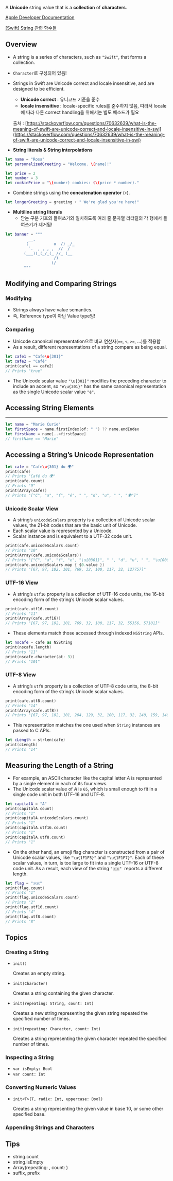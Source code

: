A **Unicode** string value that is a **collection** of **characters**.

[Apple Developer Documentation](https://developer.apple.com/documentation/swift/string)

[[Swift] String 관련 함수들](https://tngusmiso.tistory.com/46)

## Overview

- A string is a series of characters, such as `"Swift"`, that forms a collection.
- `Character`로 구성되어 있음!
- Strings in Swift are Unicode correct and locale insensitive, and are designed to be efficient.
    - **Unicode correct** : 유니코드 기준을 준수
    - **locale insensitive** : locale-specific rules를 준수하지 않음, 따라서 locale에 따라 다른 correct handling을 위해서는 별도 메소드가 필요
    
    출처 : [https://stackoverflow.com/questions/70632639/what-is-the-meaning-of-swift-are-unicode-correct-and-locale-insensitive-in-swi](https://stackoverflow.com/questions/70632639/what-is-the-meaning-of-swift-are-unicode-correct-and-locale-insensitive-in-swi)
    
- **String literals & String interpolations**

```swift
let name = "Rosa"
let personalizedGreeting = "Welcome. \(name)!"

let price = 2
let number = 3
let cookiePrice = "\(number) cookies: $\(price * number)."
```

- Combine strings using the **concatenation operator** (`+`).

```swift
let longerGreeting = greeting + " We're glad you're here!"
```

- **Multiline string literals**
    - 닫는 구분 기호의 들여쓰기와 일치하도록 여러 줄 문자열 리터럴의 각 행에서 들여쓰기가 제거됨!

```swift
let banner = """
          __,
         (           o  /) _/_
          `.  , , , ,  //  /
        (___)(_(_/_(_ //_ (__
                     /)
                    (/
        """
```

## Modifying and Comparing Strings

### Modifying

- Strings always have value semantics.
- 즉, Reference type이 아닌 Value type임!

### Comparing

- Unicode canonical representation으로 비교 연산자(`==`, `<`, `>=`, …)를 적용함
- As a result, different representations of a string compare as being equal.

```swift
let cafe1 = "Cafe\u{301}"
let cafe2 = "Café"
print(cafe1 == cafe2)
// Prints "true"
```

- The Unicode scalar value `"\u{301}"` modifies the preceding character to include an accent, so `"e\u{301}"` has the same canonical representation as the single Unicode scalar value `"é"`.

## Accessing String Elements

---

```swift
let name = "Marie Curie"
let firstSpace = name.firstIndex(of: " ") ?? name.endIndex
let firstName = name[..<firstSpace]
// firstName == "Marie"
```

## Accessing a String’s Unicode Representation

```swift
let cafe = "Cafe\u{301} du 🌍"
print(cafe)
// Prints "Café du 🌍"
print(cafe.count)
// Prints "9"
print(Array(cafe))
// Prints "["C", "a", "f", "é", " ", "d", "u", " ", "🌍"]"
```

### Unicode Scalar View

- A string’s `unicodeScalars` property is a collection of Unicode scalar values, the 21-bit codes that are the basic unit of Unicode.
- Each scalar value is represented by a Unicode.
- Scalar instance and is equivalent to a UTF-32 code unit.

```swift
print(cafe.unicodeScalars.count)
// Prints "10"
print(Array(cafe.unicodeScalars))
// Prints "["C", "a", "f", "e", "\u{0301}", " ", "d", "u", " ", "\u{0001F30D}"]"
print(cafe.unicodeScalars.map { $0.value })
// Prints "[67, 97, 102, 101, 769, 32, 100, 117, 32, 127757]"
```

### UTF-16 View

- A string’s `utf16` property is a collection of UTF-16 code units, the 16-bit encoding form of the string’s Unicode scalar values.

```swift
print(cafe.utf16.count)
// Prints "11"
print(Array(cafe.utf16))
// Prints "[67, 97, 102, 101, 769, 32, 100, 117, 32, 55356, 57101]"
```

- These elements match those accessed through indexed `NSString` APIs.

```swift
let nscafe = cafe as NSString
print(nscafe.length)
// Prints "11"
print(nscafe.character(at: 3))
// Prints "101"
```

### UTF-8 View

- A string’s `utf8` property is a collection of UTF-8 code units, the 8-bit encoding form of the string’s Unicode scalar values.

```swift
print(cafe.utf8.count)
// Prints "14"
print(Array(cafe.utf8))
// Prints "[67, 97, 102, 101, 204, 129, 32, 100, 117, 32, 240, 159, 140, 141]"
```

- This representation matches the one used when `String` instances are passed to C APIs.

```swift
let cLength = strlen(cafe)
print(cLength)
// Prints "14"
```

## Measuring the Length of a String

- For example, an ASCII character like the capital letter *A* is represented by a single element in each of its four views.
- The Unicode scalar value of *A* is `65`, which is small enough to fit in a single code unit in both UTF-16 and UTF-8.

```swift
let capitalA = "A"
print(capitalA.count)
// Prints "1"
print(capitalA.unicodeScalars.count)
// Prints "1"
print(capitalA.utf16.count)
// Prints "1"
print(capitalA.utf8.count)
// Prints "1"
```

- On the other hand, an emoji flag character is constructed from a pair of Unicode scalar values, like `"\u{1F1F5}"` and `"\u{1F1F7}"`. Each of these scalar values, in turn, is too large to fit into a single UTF-16 or UTF-8 code unit. As a result, each view of the string `"🇵🇷"`
 reports a different length.

```swift
let flag = "🇵🇷"
print(flag.count)
// Prints "1"
print(flag.unicodeScalars.count)
// Prints "2"
print(flag.utf16.count)
// Prints "4"
print(flag.utf8.count)
// Prints "8"
```

## Topics

### Creating a String

- `init()`
    
    Creates an empty string.
    
- `init(Character)`
    
    Creates a string containing the given character.
    
- `init(repeating: String, count: Int)`
    
    Creates a new string representing the given string repeated the specified number of times.
    
- `init(repeating: Character, count: Int)`
    
    Creates a string representing the given character repeated the specified number of times.
    

### Inspecting a String

- `var isEmpty: Bool`
- `var count: Int`

### Converting Numeric Values

- `init<T>(T, radix: Int, uppercase: Bool)`
    
    Creates a string representing the given value in base 10, or some other specified base.
    

### Appending Strings and Characters

## Tips

- string.count
- string.isEmpty
- Array(repeating: **<Element>**, count: **<Int>**)
- suffix, prefix
